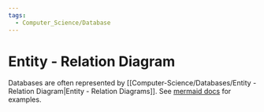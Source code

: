 ```yaml
---
tags:
  - Computer_Science/Database
---
```

# Entity - Relation Diagram
Databases are often represented by [[Computer-Science/Databases/Entity - Relation Diagram|Entity - Relation Diagrams]].
See [mermaid docs](https://mermaid.js.org/syntax/entityRelationshipDiagram.html#syntax) for examples.